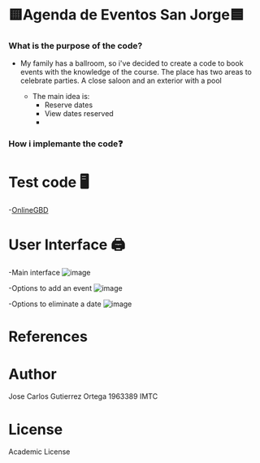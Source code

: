 #                                        🟨Agenda de Eventos San Jorge🟦



### What is the purpose of the code?

- My family has a ballroom, so i've decided to create a code to book events with the knowledge of the course. The place has two areas to celebrate parties.
A close saloon and an exterior with a pool


  - The main idea is:
    -  Reserve dates  
    -  View dates reserved
    -  

### How i implemante the code❓

# Test code 🖥️
 -[OnlineGBD](https://onlinegdb.com/TGaqJMNMX)

# User Interface  🖨️

-Main interface
![image](https://user-images.githubusercontent.com/78566347/118746052-18871380-b81d-11eb-927b-207d51f4f18d.png)


-Options to add an event
  ![image](https://user-images.githubusercontent.com/78566347/118746187-5be18200-b81d-11eb-878b-cb3a27c99171.png)
  
  
  
-Options to eliminate a date
  ![image](https://user-images.githubusercontent.com/78566347/118746234-74ea3300-b81d-11eb-8f2f-afa7737c37a1.png)



  
  # References
  
  # Author
  
  Jose Carlos Gutierrez Ortega 1963389 IMTC
  
  # License
  
  Academic License

